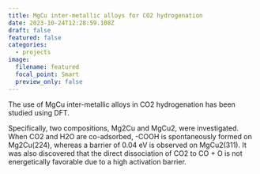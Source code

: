 ```yaml
---
title: MgCu inter-metallic alloys for CO2 hydrogenation
date: 2023-10-24T12:28:59.108Z
draft: false
featured: false
categories:
  - projects
image:
  filename: featured
  focal_point: Smart
  preview_only: false
---
```

The use of MgCu inter-metallic alloys in CO2 hydrogenation has been studied using DFT.

Specifically, two compositions, Mg2Cu and MgCu2, were investigated. When CO2 and H2O are co-adsorbed, -COOH is spontaneously formed on Mg2Cu(224), whereas a barrier of 0.04 eV is observed on MgCu2(311). It was also discovered that the direct dissociation of CO2 to CO + O is not energetically favorable due to a high activation barrier.